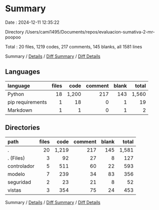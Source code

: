 # Summary

Date : 2024-12-11 12:35:22

Directory /Users/cami1495/Documents/repos/evaluacion-sumativa-2-mr-poopoo

Total : 20 files,  1219 codes, 217 comments, 145 blanks, all 1581 lines

Summary / [Details](details.md) / [Diff Summary](diff.md) / [Diff Details](diff-details.md)

## Languages
| language | files | code | comment | blank | total |
| :--- | ---: | ---: | ---: | ---: | ---: |
| Python | 18 | 1,200 | 217 | 143 | 1,560 |
| pip requirements | 1 | 18 | 0 | 1 | 19 |
| Markdown | 1 | 1 | 0 | 1 | 2 |

## Directories
| path | files | code | comment | blank | total |
| :--- | ---: | ---: | ---: | ---: | ---: |
| . | 20 | 1,219 | 217 | 145 | 1,581 |
| . (Files) | 3 | 92 | 27 | 8 | 127 |
| controlador | 5 | 511 | 60 | 22 | 593 |
| modelo | 7 | 239 | 34 | 83 | 356 |
| seguridad | 2 | 23 | 21 | 8 | 52 |
| vistas | 3 | 354 | 75 | 24 | 453 |

Summary / [Details](details.md) / [Diff Summary](diff.md) / [Diff Details](diff-details.md)